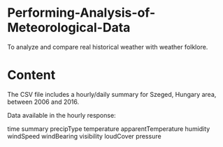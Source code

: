 # Performing-Analysis-of-Meteorological-Data
To analyze and compare real historical weather with weather folklore.


# Content
The CSV file includes a hourly/daily summary for Szeged, Hungary area, between 2006 and 2016.

Data available in the hourly response:

time
summary
precipType
temperature
apparentTemperature
humidity
windSpeed
windBearing
visibility
loudCover
pressure

